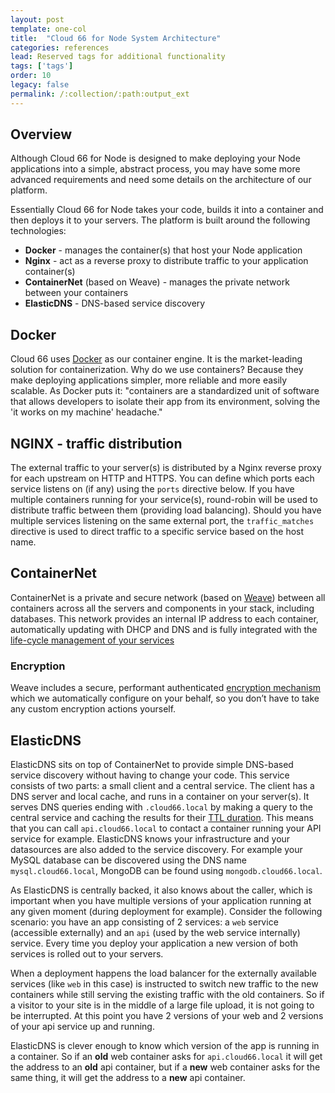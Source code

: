 ```yaml
---
layout: post
template: one-col
title:  "Cloud 66 for Node System Architecture"
categories: references
lead: Reserved tags for additional functionality
tags: ['tags']
order: 10
legacy: false
permalink: /:collection/:path:output_ext
---
```


## Overview

Although Cloud 66 for Node is designed to make deploying your Node applications into a simple, abstract process, you may have some more advanced requirements and need some details on the architecture of our platform. 

Essentially Cloud 66 for Node takes your code, builds it into a container and then deploys it to your servers. The platform is built around the following technologies:

- **Docker** - manages the container(s) that host your Node application
- **Nginx** - act as a reverse proxy to distribute traffic to your application container(s)
- **ContainerNet** (based on Weave) - manages the private network between your containers
- **ElasticDNS** - DNS-based service discovery

## Docker

Cloud 66 uses [Docker](https://www.docker.com/) as our container engine. It is the market-leading solution for containerization. Why do we use containers? Because they make deploying applications simpler, more reliable and more easily scalable. As Docker puts it: "containers are a standardized unit of software that allows developers to isolate their app from its environment, solving the 'it works on my machine' headache."

## NGINX - traffic distribution

The external traffic to your server(s) is distributed by a Nginx reverse proxy for each upstream on HTTP and HTTPS. You can define which ports each service listens on (if any) using the `ports` directive below. If you have multiple containers running for your service(s), round-robin will be used to distribute traffic between them (providing load balancing). Should you have multiple services listening on the same external port, the `traffic_matches` directive is used to direct traffic to a specific service based on the host name.

## ContainerNet

ContainerNet is a private and secure network (based on [Weave](http://weave.works/)) between all containers across all the servers and components in your stack, including databases. This network provides an internal IP address to each container, automatically updating with DHCP and DNS and is fully integrated with the [life-cycle management of your services](/{{page.collection}}/tutorials/service-network-configuration.html)

### Encryption

Weave includes a secure, performant authenticated [encryption mechanism](http://blog.weave.works/2015/06/16/weave-net-cryptography-faq/) which we automatically configure on your behalf, so you don’t have to take any custom encryption actions yourself.

## ElasticDNS

ElasticDNS sits on top of ContainerNet to provide simple DNS-based service discovery without having to change your code. This service consists of two parts: a small client and a central service. The client has a DNS server and local cache, and runs in a container on your server(s). It serves DNS queries ending with `.cloud66.local` by making a query to the central service and caching the results for their [TTL duration](http://en.wikipedia.org/wiki/Time_to_live). This means that you can call `api.cloud66.local` to contact a container running your API service for example. ElasticDNS knows your infrastructure and your datasources are also added to the service discovery. For example your MySQL database can be discovered using the DNS name `mysql.cloud66.local`, MongoDB can be found using `mongodb.cloud66.local`.

As ElasticDNS is centrally backed, it also knows about the caller, which is important when you have multiple versions of your application running at any given moment (during deployment for example). Consider the following scenario: you have an app consisting of 2 services: a `web` service (accessible externally) and an `api` (used by the web service internally) service. Every time you deploy your application a new version of both services is rolled out to your servers.

When a deployment happens the load balancer for the externally available services (like `web` in this case) is instructed to switch new traffic to the new containers while still serving the existing traffic with the old containers. So if a visitor to your site is in the middle of a large file upload, it is not going to be interrupted. At this point you have 2 versions of your web and 2 versions of your api service up and running.

ElasticDNS is clever enough to know which version of the app is running in a container. So if an **old** web container asks for `api.cloud66.local` it will get the address to an **old** api container, but if a **new** web container asks for the same thing, it will get the address to a **new** api container.